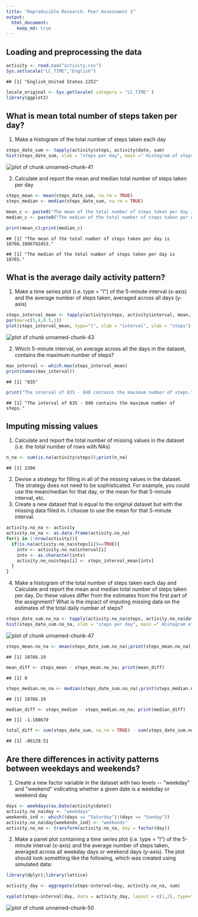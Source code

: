 ```yaml
---
title: "Reproducible Research: Peer Assessment 1"
output: 
  html_document:
    keep_md: true
---
```



## Loading and preprocessing the data

```r
activity <- read.csv("activity.csv")
Sys.setlocale("LC_TIME","English")
```

```
## [1] "English_United States.1252"
```

```r
locale_original <- Sys.getlocale( category = "LC_TIME" )
library(ggplot2)
```


## What is mean total number of steps taken per day?
1. Make a histogram of the total number of steps taken each day

```r
steps_date_sum <- tapply(activity$steps, activity$date, sum)
hist(steps_date_sum, xlab = "steps per day", main =" Histogram of steps per day", breaks = 10)
```

![plot of chunk unnamed-chunk-41](figure/unnamed-chunk-41-1.png)

2. Calculate and report the mean and median total number of steps taken per day

```r
steps_mean <- mean(steps_date_sum, na.rm = TRUE)
steps_median <- median(steps_date_sum, na.rm = TRUE)

mean_c <- paste0("The mean of the total number of steps taken per day is ", steps_mean, ".")
median_c <- paste0("The median of the total number of steps taken per day is ", steps_median, ".")

print(mean_c);print(median_c)
```

```
## [1] "The mean of the total number of steps taken per day is 10766.1886792453."
```

```
## [1] "The median of the total number of steps taken per day is 10765."
```


## What is the average daily activity pattern?
1. Make a time series plot (i.e. type = "l") of the 5-minute interval (x-axis) and the average number of steps taken, averaged across all days (y-axis)

```r
steps_interval_mean <- tapply(activity$steps, activity$interval, mean, na.rm = TRUE)
par(mar=c(5,4,0.5,1))
plot(steps_interval_mean, type="l", xlab = "interval", ylab = "steps")
```

![plot of chunk unnamed-chunk-43](figure/unnamed-chunk-43-1.png)

2. Which 5-minute interval, on average across all the days in the dataset, contains the maximum number of steps?

```r
max_interval <- which.max(steps_interval_mean)
print(names(max_interval))
```

```
## [1] "835"
```

```r
print("The interval of 835 - 840 contains the maximum number of steps.")
```

```
## [1] "The interval of 835 - 840 contains the maximum number of steps."
```



## Imputing missing values
1. Calculate and report the total number of missing values in the dataset (i.e. the total number of rows with NAs)

```r
n_na <- sum(is.na(activity$steps));print(n_na)
```

```
## [1] 2304
```

2. Devise a strategy for filling in all of the missing values in the dataset. The strategy does not need to be sophisticated. For example, you could use the mean/median for that day, or the mean for that 5-minute interval, etc.
3. Create a new dataset that is equal to the original dataset but with the missing data filled in.
I choose to use the mean for that 5-minute interval.

```r
activity.no_na <- activity
activity.no_na <- as.data.frame(activity.no_na)
for(i in 1:nrow(activity)){
  if(is.na(activity.no_na$steps[i])==TRUE){
    intv <- activity.no_na$interval[i]
    intv <- as.character(intv)
    activity.no_na$steps[i] <- steps_interval_mean[intv]
  }
}
```

4. Make a histogram of the total number of steps taken each day and Calculate and report the mean and median total number of steps taken per day. Do these values differ from the estimates from the first part of the assignment? What is the impact of imputing missing data on the estimates of the total daily number of steps?

```r
steps_date_sum.no_na <- tapply(activity.no_na$steps, activity.no_na$date, sum)
hist(steps_date_sum.no_na, xlab = "steps per day", main =" Histogram of steps per day", breaks = 10)
```

![plot of chunk unnamed-chunk-47](figure/unnamed-chunk-47-1.png)

```r
steps_mean.no_na <- mean(steps_date_sum.no_na);print(steps_mean.no_na)
```

```
## [1] 10766.19
```

```r
mean_diff <- steps_mean - steps_mean.no_na; print(mean_diff)
```

```
## [1] 0
```

```r
steps_median.no_na <- median(steps_date_sum.no_na);print(steps_median.no_na)
```

```
## [1] 10766.19
```

```r
median_diff <- steps_median - steps_median.no_na; print(median_diff)
```

```
## [1] -1.188679
```

```r
total_diff <- sum(steps_date_sum, na.rm = TRUE) - sum(steps_date_sum.no_na); print(total_diff)
```

```
## [1] -86129.51
```


## Are there differences in activity patterns between weekdays and weekends?
1. Create a new factor variable in the dataset with two levels -- "weekday" and "weekend" indicating whether a given date is a weekday or weekend day

```r
days <- weekdays(as.Date(activity$date))
activity.no_na$day <- "weekdays"
weekends_ind <- which((days == "Saturday")|(days == "Sunday"))
activity.no_na$day[weekends_ind] <- "weekends"
activity.no_na <- transform(activity.no_na, day = factor(day))
```

2. Make a panel plot containing a time series plot (i.e. type = "l") of the 5-minute interval (x-axis) and the average number of steps taken, averaged across all weekday days or weekend days (y-axis). The plot should look something like the following, which was created using simulated data:

```r
library(dplyr);library(lattice)
```

```r
activity_day <- aggregate(steps~interval+day, activity.no_na, sum)

xyplot(steps~interval|day, data = activity_day, layout = c(1,2), type="l")
```

![plot of chunk unnamed-chunk-50](figure/unnamed-chunk-50-1.png)
